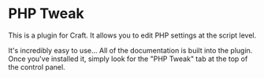PHP Tweak
=========

This is a plugin for Craft. It allows you to edit PHP settings at the script level.

It's incredibly easy to use... All of the documentation is built into the plugin. Once you've installed it, simply look for the "PHP Tweak" tab at the top of the control panel.
